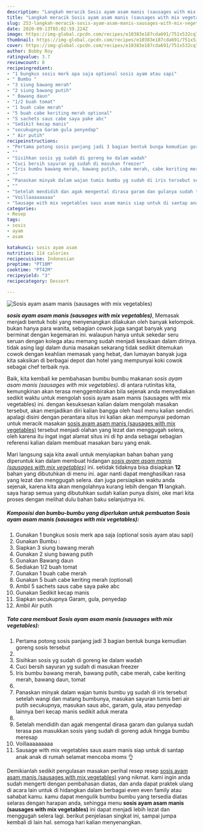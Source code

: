 ```yaml
---
description: "Langkah meracik Sosis ayam asam manis (sausages with mix vegetables) Lezat"
title: "Langkah meracik Sosis ayam asam manis (sausages with mix vegetables) Lezat"
slug: 253-langkah-meracik-sosis-ayam-asam-manis-sausages-with-mix-vegetables-lezat
date: 2020-09-13T05:02:59.224Z
image: https://img-global.cpcdn.com/recipes/e10383e187cda691/751x532cq70/sosis-ayam-asam-manis-sausages-with-mix-vegetables-foto-resep-utama.jpg
thumbnail: https://img-global.cpcdn.com/recipes/e10383e187cda691/751x532cq70/sosis-ayam-asam-manis-sausages-with-mix-vegetables-foto-resep-utama.jpg
cover: https://img-global.cpcdn.com/recipes/e10383e187cda691/751x532cq70/sosis-ayam-asam-manis-sausages-with-mix-vegetables-foto-resep-utama.jpg
author: Bobby Roy
ratingvalue: 3.7
reviewcount: 8
recipeingredient:
- "1 bungkus sosis merk apa saja optional sosis ayam atau sapi"
- " Bumbu "
- "3 siung bawang merah"
- "2 siung bawang putih"
- " Bawang daun"
- "1/2 buah tomat"
- "1 buah cabe merah"
- "5 buah cabe keriting merah optional"
- "5 sachets saus cabe saya pake abc"
- "Sedikit kecap manis"
- "secukupnya Garam gula penyedap"
- " Air putih"
recipeinstructions:
- "Pertama potong sosis panjang jadi 3 bagian bentuk bunga kemudian goreng sosis tersebut"
- ""
- "Sisihkan sosis yg sudah di goreng ke dalam wadah"
- "Cuci bersih sayuran yg sudah di masukan freezer"
- "Iris bumbu bawang merah, bawang putih, cabe merah, cabe keriting merah, bawang daun, tomat"
- ""
- "Panaskan minyak dalam wajan tumis bumbu yg sudah di iris tersebut setelah wangi dan matang bumbunya, masukan sayuran tumis beri air putih secukupnya, masukan saus abc, garam, gula, atau penyedap lainnya beri kecap manis sedikit aduk merata"
- ""
- "Setelah mendidih dan agak mengental dirasa garam dan gulanya sudah terasa pas masukkan sosis yang sudah di goreng aduk hingga bumbu meresap"
- "Voillaaaaaaaaa"
- "Sausage with mix vegetables saus asam manis siap untuk di santap anak anak di rumah selamat mencoba moms 👌"
categories:
- Resep
tags:
- sosis
- ayam
- asam

katakunci: sosis ayam asam 
nutrition: 114 calories
recipecuisine: Indonesian
preptime: "PT10M"
cooktime: "PT42M"
recipeyield: "3"
recipecategory: Dessert

---
```



![Sosis ayam asam manis (sausages with mix vegetables)](https://img-global.cpcdn.com/recipes/e10383e187cda691/751x532cq70/sosis-ayam-asam-manis-sausages-with-mix-vegetables-foto-resep-utama.jpg)

<b><i>sosis ayam asam manis (sausages with mix vegetables)</i></b>, Memasak menjadi bentuk hobi yang menyenangkan dilakukan oleh banyak kelompok. bukan hanya para wanita, sebagian cowok juga sangat banyak yang berminat dengan kegemaran ini. walaupun hanya untuk sekedar seru seruan dengan kolega atau memang sudah menjadi kesukaan dalam dirinya. tidak asing lagi dalam dunia masakan sekarang tidak sedikit ditemukan cowok dengan keahlian memasak yang hebat, dan lumayan banyak juga kita saksikan di berbagai depot dan hotel yang mempunyai koki cowok sebagai chef terbaik nya.

Baik, kita kembali ke pembahasan bumbu bumbu makanan <i>sosis ayam asam manis (sausages with mix vegetables)</i>. di antara rutinitas kita, kemungkinan akan terasa menggembirakan bila sejenak anda menyediakan sedikit waktu untuk mengolah sosis ayam asam manis (sausages with mix vegetables) ini. dengan kesuksesan kalian dalam mengolah masakan tersebut, akan menjadikan diri kalian bangga oleh hasil menu kalian sendiri. apalagi disini dengan perantara situs ini kalian akan mempunyai pedoman untuk meracik masakan <u>sosis ayam asam manis (sausages with mix vegetables)</u> tersebut menjadi olahan yang lezat dan menggugah selera, oleh karena itu ingat ingat alamat situs ini di hp anda sebagai sebagian referensi kalian dalam membuat masakan baru yang enak.




Mari langsung saja kita awali untuk menyiapkan bahan bahan yang diperuntuk kan dalam membuat hidangan <u><i>sosis ayam asam manis (sausages with mix vegetables)</i></u> ini. setidak tidaknya bisa disiapkan <b>12</b> bahan yang dibutuhkan di menu ini. agar nanti dapat menghasilkan rasa yang lezat dan menggugah selera. dan juga persiapkan waktu anda sejenak, karena kita akan mengolahnya kurang lebih dengan <b>11</b> langkah. saya harap semua yang dibutuhkan sudah kalian punya disini, oke mari kita proses dengan melihat dulu bahan baku selanjutnya ini.

<!--inarticleads1-->

##### Komposisi dan bumbu-bumbu yang diperlukan untuk pembuatan Sosis ayam asam manis (sausages with mix vegetables):

1. Gunakan 1 bungkus sosis merk apa saja (optional sosis ayam atau sapi)
1. Gunakan  Bumbu :
1. Siapkan 3 siung bawang merah
1. Gunakan 2 siung bawang putih
1. Gunakan  Bawang daun
1. Sediakan 1/2 buah tomat
1. Gunakan 1 buah cabe merah
1. Gunakan 5 buah cabe keriting merah (optional)
1. Ambil 5 sachets saus cabe saya pake abc
1. Gunakan Sedikit kecap manis
1. Siapkan secukupnya Garam, gula, penyedap
1. Ambil  Air putih




<!--inarticleads2-->

##### Tata cara membuat Sosis ayam asam manis (sausages with mix vegetables):

1. Pertama potong sosis panjang jadi 3 bagian bentuk bunga kemudian goreng sosis tersebut
1. 
1. Sisihkan sosis yg sudah di goreng ke dalam wadah
1. Cuci bersih sayuran yg sudah di masukan freezer
1. Iris bumbu bawang merah, bawang putih, cabe merah, cabe keriting merah, bawang daun, tomat
1. 
1. Panaskan minyak dalam wajan tumis bumbu yg sudah di iris tersebut setelah wangi dan matang bumbunya, masukan sayuran tumis beri air putih secukupnya, masukan saus abc, garam, gula, atau penyedap lainnya beri kecap manis sedikit aduk merata
1. 
1. Setelah mendidih dan agak mengental dirasa garam dan gulanya sudah terasa pas masukkan sosis yang sudah di goreng aduk hingga bumbu meresap
1. Voillaaaaaaaaa
1. Sausage with mix vegetables saus asam manis siap untuk di santap anak anak di rumah selamat mencoba moms 👌




Demikianlah sedikit pengulasan masakan perihal resep resep <u>sosis ayam asam manis (sausages with mix vegetables)</u> yang nikmat. kami ingin anda sudah mengerti dengan pembahasan diatas, dan anda dapat praktek ulang di acara lain untuk di hidangkan dalam berbagai even even family atau sahabat kamu. kamu dapat mengulik bumbu bumbu yang tersedia diatas selaras dengan harapan anda, sehingga menu <b>sosis ayam asam manis (sausages with mix vegetables)</b> ini dapat menjadi lebih lezat dan menggugah selera lagi. berikut penjelasan singkat ini, sampai jumpa kembali di lain hal. semoga hari kalian menyenangkan.
